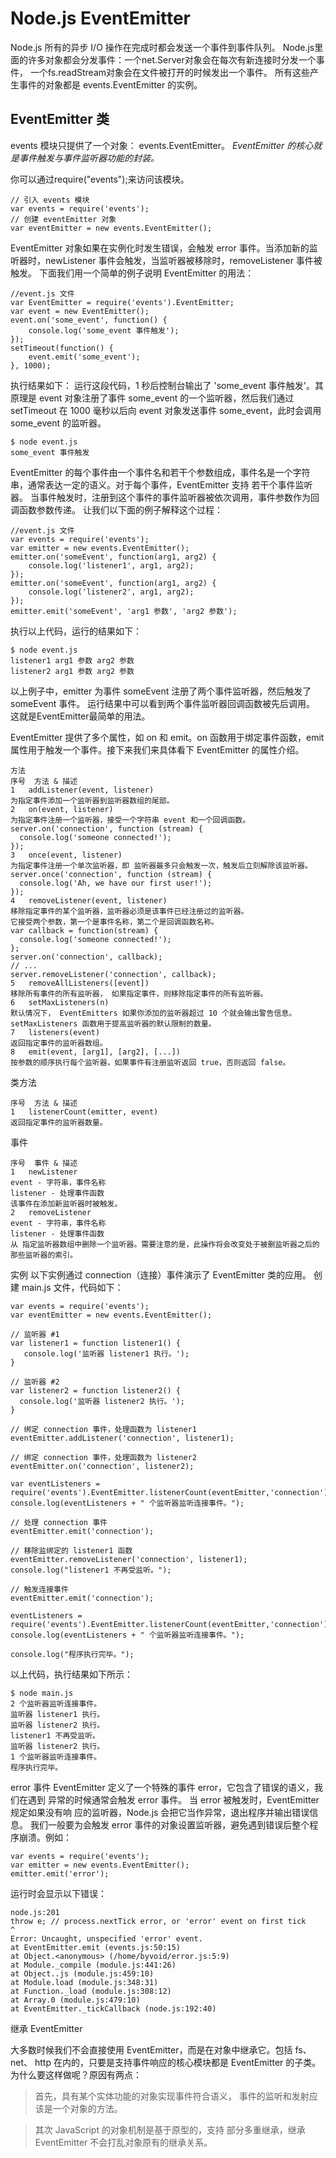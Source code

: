 # Node.js EventEmitter
Node.js 所有的异步 I/O 操作在完成时都会发送一个事件到事件队列。
Node.js里面的许多对象都会分发事件：一个net.Server对象会在每次有新连接时分发一个事件， 一个fs.readStream对象会在文件被打开的时候发出一个事件。 所有这些产生事件的对象都是 events.EventEmitter 的实例。

## EventEmitter 类
events 模块只提供了一个对象： events.EventEmitter。
*EventEmitter 的核心就是事件触发与事件监听器功能的封装。*

你可以通过require("events");来访问该模块。
````
// 引入 events 模块
var events = require('events');
// 创建 eventEmitter 对象
var eventEmitter = new events.EventEmitter();
````
EventEmitter 对象如果在实例化时发生错误，会触发 error 事件。当添加新的监听器时，newListener 事件会触发，当监听器被移除时，removeListener 事件被触发。
下面我们用一个简单的例子说明 EventEmitter 的用法：
````
//event.js 文件
var EventEmitter = require('events').EventEmitter; 
var event = new EventEmitter(); 
event.on('some_event', function() { 
    console.log('some_event 事件触发'); 
}); 
setTimeout(function() { 
    event.emit('some_event'); 
}, 1000);
```` 
执行结果如下：
运行这段代码，1 秒后控制台输出了 'some_event 事件触发'。其原理是 event 对象注册了事件 some_event 的一个监听器，然后我们通过 setTimeout 在 1000 毫秒以后向 event 对象发送事件 some_event，此时会调用some_event 的监听器。
````
$ node event.js 
some_event 事件触发
````
EventEmitter 的每个事件由一个事件名和若干个参数组成，事件名是一个字符串，通常表达一定的语义。对于每个事件，EventEmitter 支持 若干个事件监听器。
当事件触发时，注册到这个事件的事件监听器被依次调用，事件参数作为回调函数参数传递。
让我们以下面的例子解释这个过程：
````
//event.js 文件
var events = require('events'); 
var emitter = new events.EventEmitter(); 
emitter.on('someEvent', function(arg1, arg2) { 
    console.log('listener1', arg1, arg2); 
}); 
emitter.on('someEvent', function(arg1, arg2) { 
    console.log('listener2', arg1, arg2); 
}); 
emitter.emit('someEvent', 'arg1 参数', 'arg2 参数');
```` 
执行以上代码，运行的结果如下：
````
$ node event.js 
listener1 arg1 参数 arg2 参数
listener2 arg1 参数 arg2 参数
````
以上例子中，emitter 为事件 someEvent 注册了两个事件监听器，然后触发了 someEvent 事件。
运行结果中可以看到两个事件监听器回调函数被先后调用。 这就是EventEmitter最简单的用法。

EventEmitter 提供了多个属性，如 on 和 emit。on 函数用于绑定事件函数，emit 属性用于触发一个事件。接下来我们来具体看下 EventEmitter 的属性介绍。
````
方法
序号	方法 & 描述
1	addListener(event, listener)
为指定事件添加一个监听器到监听器数组的尾部。
2	on(event, listener)
为指定事件注册一个监听器，接受一个字符串 event 和一个回调函数。
server.on('connection', function (stream) {
  console.log('someone connected!');
});
3	once(event, listener)
为指定事件注册一个单次监听器，即 监听器最多只会触发一次，触发后立刻解除该监听器。
server.once('connection', function (stream) {
  console.log('Ah, we have our first user!');
});
4	removeListener(event, listener)
移除指定事件的某个监听器，监听器必须是该事件已经注册过的监听器。
它接受两个参数，第一个是事件名称，第二个是回调函数名称。
var callback = function(stream) {
  console.log('someone connected!');
};
server.on('connection', callback);
// ...
server.removeListener('connection', callback);
5	removeAllListeners([event])
移除所有事件的所有监听器， 如果指定事件，则移除指定事件的所有监听器。
6	setMaxListeners(n)
默认情况下， EventEmitters 如果你添加的监听器超过 10 个就会输出警告信息。 setMaxListeners 函数用于提高监听器的默认限制的数量。
7	listeners(event)
返回指定事件的监听器数组。
8	emit(event, [arg1], [arg2], [...])
按参数的顺序执行每个监听器，如果事件有注册监听返回 true，否则返回 false。
````
类方法
````
序号	方法 & 描述
1	listenerCount(emitter, event)
返回指定事件的监听器数量。
````
事件
````
序号	事件 & 描述
1	newListener
event - 字符串，事件名称
listener - 处理事件函数
该事件在添加新监听器时被触发。
2	removeListener
event - 字符串，事件名称
listener - 处理事件函数
从 指定监听器数组中删除一个监听器。需要注意的是，此操作将会改变处于被删监听器之后的那些监听器的索引。
````
实例
以下实例通过 connection（连接）事件演示了 EventEmitter 类的应用。
创建 main.js 文件，代码如下：
````
var events = require('events');
var eventEmitter = new events.EventEmitter();

// 监听器 #1
var listener1 = function listener1() {
   console.log('监听器 listener1 执行。');
}

// 监听器 #2
var listener2 = function listener2() {
  console.log('监听器 listener2 执行。');
}

// 绑定 connection 事件，处理函数为 listener1 
eventEmitter.addListener('connection', listener1);

// 绑定 connection 事件，处理函数为 listener2
eventEmitter.on('connection', listener2);

var eventListeners = require('events').EventEmitter.listenerCount(eventEmitter,'connection');
console.log(eventListeners + " 个监听器监听连接事件。");

// 处理 connection 事件 
eventEmitter.emit('connection');

// 移除监绑定的 listener1 函数
eventEmitter.removeListener('connection', listener1);
console.log("listener1 不再受监听。");

// 触发连接事件
eventEmitter.emit('connection');

eventListeners = require('events').EventEmitter.listenerCount(eventEmitter,'connection');
console.log(eventListeners + " 个监听器监听连接事件。");

console.log("程序执行完毕。");
````
以上代码，执行结果如下所示：
````
$ node main.js
2 个监听器监听连接事件。
监听器 listener1 执行。
监听器 listener2 执行。
listener1 不再受监听。
监听器 listener2 执行。
1 个监听器监听连接事件。
程序执行完毕。
````
error 事件
EventEmitter 定义了一个特殊的事件 error，它包含了错误的语义，我们在遇到 异常的时候通常会触发 error 事件。
当 error 被触发时，EventEmitter 规定如果没有响 应的监听器，Node.js 会把它当作异常，退出程序并输出错误信息。
我们一般要为会触发 error 事件的对象设置监听器，避免遇到错误后整个程序崩溃。例如：
````
var events = require('events'); 
var emitter = new events.EventEmitter(); 
emitter.emit('error');
```` 
运行时会显示以下错误：
````
node.js:201 
throw e; // process.nextTick error, or 'error' event on first tick 
^ 
Error: Uncaught, unspecified 'error' event. 
at EventEmitter.emit (events.js:50:15) 
at Object.<anonymous> (/home/byvoid/error.js:5:9) 
at Module._compile (module.js:441:26) 
at Object..js (module.js:459:10) 
at Module.load (module.js:348:31) 
at Function._load (module.js:308:12) 
at Array.0 (module.js:479:10) 
at EventEmitter._tickCallback (node.js:192:40)
```` 
继承 EventEmitter

大多数时候我们不会直接使用 EventEmitter，而是在对象中继承它。包括 fs、net、 http 在内的，只要是支持事件响应的核心模块都是 EventEmitter 的子类。
为什么要这样做呢？原因有两点：

>首先，具有某个实体功能的对象实现事件符合语义， 事件的监听和发射应该是一个对象的方法。

>其次 JavaScript 的对象机制是基于原型的，支持 部分多重继承，继承 EventEmitter 不会打乱对象原有的继承关系。